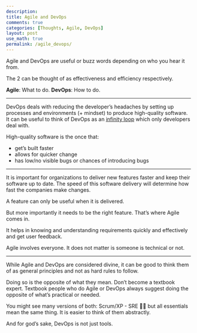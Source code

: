 ```yaml
---
description: 
title: Agile and DevOps
comments: true
categories: [Thoughts, Agile, DevOps]
layout: post
use_math: true
permalink: /agile_devops/
---
```

Agile and DevOps are useful or buzz words depending on who you hear it from.

The 2 can be thought of as effectiveness and efficiency respectively.

**Agile**: What to do. 
**DevOps**: How to do.

***

DevOps deals with reducing the developer’s headaches by setting up processes and environments (+ mindset) to produce high-quality software. It can be useful to think of DevOps as an  [infinity loop](https://www.instana.com/media/ci-cd-loop-1024x456.png)  which only developers deal with.

High-quality software is the once that:
-   get’s built faster
-   allows for quicker change
-   has low/no visible bugs or chances of introducing bugs

*** 

It is important for organizations to deliver new features faster and keep their software up to date. The speed of this software delivery will determine how fast the companies make changes.

A feature can only be useful when it is delivered.

But more importantly it needs to be the right feature. That’s where Agile comes in.

It helps in knowing and understanding requirements quickly and effectively and get user feedback.

Agile involves everyone. It does not matter is someone is technical or not.

***

While Agile and DevOps are considered divine, it can be good to think them of as general principles and not as hard rules to follow.

Doing so is the opposite of what they mean. Don’t become a textbook expert. Textbook people who do Agile or DevOps always suggest doing the opposite of what’s practical or needed.

You might see many versions of both: Scrum/XP - SRE 🤘🏼 but all essentials mean the same thing. It is easier to think of them abstractly.

And for god’s sake, DevOps is not just tools.
